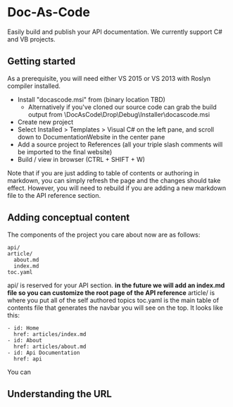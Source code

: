 Doc-As-Code
===========
Easily build and publish your API documentation. We currently support C# and VB projects.

Getting started
---------------
As a prerequisite, you will need either VS 2015 or VS 2013 with Roslyn compiler installed.
* Install "docascode.msi" from (binary location TBD)
  * Alternatively if you've cloned our source code can grab the build output from \DocAsCode\Drop\Debug\Installer\docascode.msi
* Create new project
* Select Installed > Templates > Visual C# on the left pane, and scroll down to DocumentationWebsite in the center pane
* Add a source project to References (all your triple slash comments will be imported to the final website)
* Build / view in browser (CTRL + SHIFT + W)

Note that if you are just adding to table of contents or authoring in markdown, you can simply refresh the page and the changes should take effect. However, you will need to rebuild if you are adding a new markdown file to the API reference section.

Adding conceptual content
-------------------------
The components of the project you care about now are as follows:
```
api/
article/
  about.md
  index.md
toc.yaml
```
api/ is reserved for your API section. **in the future we will add an index.md file so you can customize the root page of the API reference**
article/ is where you put all of the self authored topics
toc.yaml is the main table of contents file that generates the navbar you will see on the top. It looks like this:
```
- id: Home
  href: articles/index.md
- id: About
  href: articles/about.md
- id: Api Documentation
  href: api
```
You can 

Understanding the URL
---------------------
